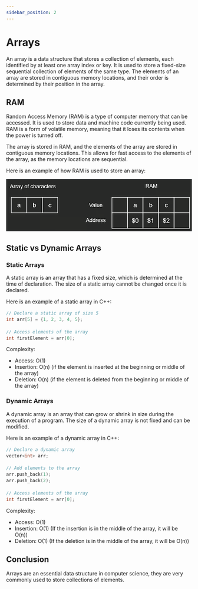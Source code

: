 ```yaml
---
sidebar_position: 2
---
```


# Arrays

An array is a data structure that stores a collection of elements, each
identified by at least one array index or key. It is used to store a
fixed-size  sequential collection of elements of the same type. The elements
of an array are stored in contiguous memory locations, and their order is
determined by their position in the array.

## RAM

Random Access Memory (RAM) is a type of computer memory that can be accessed.
It is used to store data and machine code currently being used. RAM is a form of
volatile memory, meaning that it loses its contents when the power is turned off.

The array is stored in RAM, and the elements of the array are stored in 
contiguous memory locations. This allows for fast access to the elements of the
array, as the memory locations are sequential.

Here is an example of how RAM is used to store an array:

![Image](./img/ram-example.png)

## Static vs Dynamic Arrays

### Static Arrays

A static array is an array that has a fixed size, which is determined at the time
of declaration. The size of a static array cannot be changed once it is declared.

Here is an example of a static array in C++:

```cpp
// Declare a static array of size 5
int arr[5] = {1, 2, 3, 4, 5};

// Access elements of the array
int firstElement = arr[0];
```

Complexity:

- Access: O(1)
- Insertion: O(n) (if the element is inserted at the beginning or middle of the array)
- Deletion: O(n) (if the element is deleted from the beginning or middle of the array)

### Dynamic Arrays

A dynamic array is an array that can grow or shrink in size during the 
execution of a program. The size of a dynamic array is not fixed and can be 
modified.

Here is an example of a dynamic array in C++:

```cpp
// Declare a dynamic array
vector<int> arr;

// Add elements to the array
arr.push_back(1);
arr.push_back(2);

// Access elements of the array
int firstElement = arr[0];
```

Complexity:
- Access: O(1)
- Insertion: O(1) (If the insertion is in the middle of the array, it will be O(n))
- Deletion: O(1) (If the deletion is in the middle of the array, it will be O(n))

## Conclusion

Arrays are an essential data structure in computer science, they are very 
commonly used to store collections of elements.
